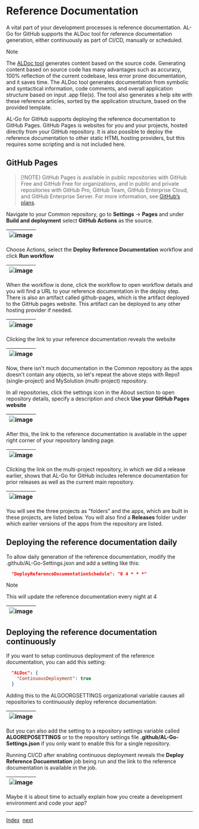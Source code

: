 # Reference Documentation

A vital part of your development processes is reference documentation. AL-Go for GitHub supports the ALDoc tool for reference documentation generation, either continuously as part of CI/CD, manually or scheduled.

> [!NOTE]
> The [ALDoc tool](https://learn.microsoft.com/en-us/dynamics365/business-central/dev-itpro/help/help-aldoc-generate-help) generates content based on the source code. Generating content based on source code has many advantages such as accuracy, 100% reflection of the current codebase, less error prone documentation, and it saves time. The ALDoc tool generates documentation from symbolic and syntactical information, code comments, and overall application structure based on input .app file(s). The tool also generates a help site with these reference articles, sorted by the application structure, based on the provided template.

AL-Go for GitHub supports deploying the reference documentation to GitHub Pages. GitHub Pages is websites for you and your projects, hosted directly from your GitHub repository. It is also possible to deploy the reference documentation to other static HTML hosting providers, but this requires some scripting and is not included here.

## GitHub Pages

> [!NOTE}
> GitHub Pages is available in public repositories with GitHub Free and GitHub Free for organizations, and in public and private repositories with GitHub Pro, GitHub Team, GitHub Enterprise Cloud, and GitHub Enterprise Server. For more information, see [GitHub’s plans](https://docs.github.com/en/get-started/learning-about-github/githubs-plans).

Navigate to your Common repository, go to **Settings** -> **Pages** and under **Build and deployment** select **GitHub Actions** as the source.

| ![image](https://github.com/microsoft/AL-Go/assets/10775043/c6dad393-bdb2-4106-9a04-6651347a6005) |
|-|

Choose Actions, select the **Deploy Reference Documentation** workflow and click **Run workflow**

| ![image](https://github.com/microsoft/AL-Go/assets/10775043/43535bdd-4f3d-42f2-88cc-db9c501e48c9) |
|-|

When the workflow is done, click the workflow to open workflow details and you will find a URL to your reference documentation in the deploy step. There is also an artifact called github-pages, which is the artifact deployed to the GitHub pages website. This artifact can be deployed to any other hosting provider if needed.

| ![image](https://github.com/microsoft/AL-Go/assets/10775043/238e568c-02c9-4c3b-815b-d25b7b30b470) |
|-|

Clicking the link to your reference documentation reveals the website

| ![image](https://github.com/microsoft/AL-Go/assets/10775043/b59f5b08-f30f-41ba-a845-571267da741a) |
|-|

Now, there isn't much documentation in the Common repository as the apps doesn't contain any objects, so let's repeat the above steps with Repo1 (single-project) and MySolution (multi-project) repository.

In all repositories, click the settings icon in the About section to open repository details, specify a description and check **Use your GitHub Pages website**

| ![image](https://github.com/microsoft/AL-Go/assets/10775043/d592e77f-a158-4a24-8856-d93c1e69907a) |
|-|

After this, the link to the reference documentation is available in the upper right corner of your repository landing page.

| ![image](https://github.com/microsoft/AL-Go/assets/10775043/d39b95a8-c73c-4c7e-8008-7b4f65655e37) |
|-|

Clicking the link on the multi-project repository, in which we did a release earlier, shows that AL-Go for GitHub includes reference documentation for prior releases as well as the current main repository.

| ![image](https://github.com/microsoft/AL-Go/assets/10775043/021e7b5d-139b-40bb-8e4c-a93379c60718) |
|-|

You will see the three projects as "folders" and the apps, which are built in these projects, are listed below. You will also find a **Releases** folder under which earlier versions of the apps from the repository are listed.

## Deploying the reference documentation daily

To allow daily generation of the reference documentation, modify the .github/AL-Go-Settings.json and add a setting like this:

```json
  "DeployReferenceDocumentationSchedule": "0 4 * * *"
```

> [!NOTE]
> This will update the reference documentation every night at 4

| ![image](https://github.com/microsoft/AL-Go/assets/10775043/5b3a1c0a-6696-483c-857a-590e39dfa860) |
|-|

## Deploying the reference documentation continuously

If you want to setup continuous deployment of the reference documentation, you can add this setting:

```json
  "ALDoc": {
    "ContinuousDeployment": true
  }
```

Adding this to the ALGOORGSETTINGS organizational variable causes all repositories to continuously deploy reference documentation:

| ![image](https://github.com/microsoft/AL-Go/assets/10775043/898a58ab-f560-4507-9924-c34985d608cb) |
|-|

But you can also add the setting to a repository settings variable called **ALGOREPOSETTINGS** or to the repository settings file **.github/AL-Go-Settings.json** if you only want to enable this for a single repository.

Running CI/CD after enabling continuous deployment reveals the **Deploy Reference Docuemntation** job being run and the link to the reference documentation is available in the job.

| ![image](https://github.com/microsoft/AL-Go/assets/10775043/8a89e9b8-95db-4747-8136-fda4fa78350a) |
|-|

Maybe it is about time to actually explain how you create a development environment and code your app?

---
[Index](Index.md)&nbsp;&nbsp;[next](DevelopmentEnvironments.md)
